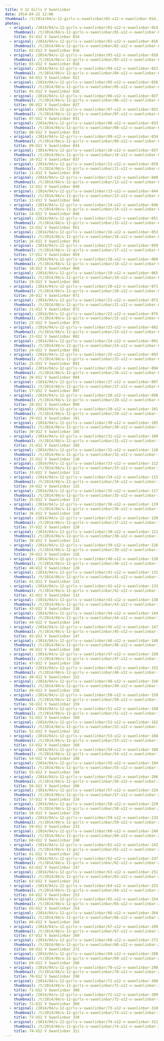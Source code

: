 ```yaml
---
title: U 12 Girls V Swanlinbar
date: 2014-04-22 12:00
thumbnail: /t/2014/04/u-12-girls-v-swanlinbar/01-u12-v-swanlinbar-014.jpg
photos:
  - original: /2014/04/u-12-girls-v-swanlinbar/01-u12-v-swanlinbar-014.jpg
    thumbnail: /t/2014/04/u-12-girls-v-swanlinbar/01-u12-v-swanlinbar-014.jpg
    title: 01-U12 V Swanlinbar 014
  - original: /2014/04/u-12-girls-v-swanlinbar/02-u12-v-swanlinbar-016.jpg
    thumbnail: /t/2014/04/u-12-girls-v-swanlinbar/02-u12-v-swanlinbar-016.jpg
    title: 02-U12 V Swanlinbar 016
  - original: /2014/04/u-12-girls-v-swanlinbar/03-u12-v-swanlinbar-018.jpg
    thumbnail: /t/2014/04/u-12-girls-v-swanlinbar/03-u12-v-swanlinbar-018.jpg
    title: 03-U12 V Swanlinbar 018
  - original: /2014/04/u-12-girls-v-swanlinbar/04-u12-v-swanlinbar-021.jpg
    thumbnail: /t/2014/04/u-12-girls-v-swanlinbar/04-u12-v-swanlinbar-021.jpg
    title: 04-U12 V Swanlinbar 021
  - original: /2014/04/u-12-girls-v-swanlinbar/05-u12-v-swanlinbar-026.jpg
    thumbnail: /t/2014/04/u-12-girls-v-swanlinbar/05-u12-v-swanlinbar-026.jpg
    title: 05-U12 V Swanlinbar 026
  - original: /2014/04/u-12-girls-v-swanlinbar/06-u12-v-swanlinbar-027.jpg
    thumbnail: /t/2014/04/u-12-girls-v-swanlinbar/06-u12-v-swanlinbar-027.jpg
    title: 06-U12 V Swanlinbar 027
  - original: /2014/04/u-12-girls-v-swanlinbar/07-u12-v-swanlinbar-031.jpg
    thumbnail: /t/2014/04/u-12-girls-v-swanlinbar/07-u12-v-swanlinbar-031.jpg
    title: 07-U12 V Swanlinbar 031
  - original: /2014/04/u-12-girls-v-swanlinbar/08-u12-v-swanlinbar-033.jpg
    thumbnail: /t/2014/04/u-12-girls-v-swanlinbar/08-u12-v-swanlinbar-033.jpg
    title: 08-U12 V Swanlinbar 033
  - original: /2014/04/u-12-girls-v-swanlinbar/09-u12-v-swanlinbar-034.jpg
    thumbnail: /t/2014/04/u-12-girls-v-swanlinbar/09-u12-v-swanlinbar-034.jpg
    title: 09-U12 V Swanlinbar 034
  - original: /2014/04/u-12-girls-v-swanlinbar/10-u12-v-swanlinbar-037.jpg
    thumbnail: /t/2014/04/u-12-girls-v-swanlinbar/10-u12-v-swanlinbar-037.jpg
    title: 10-U12 V Swanlinbar 037
  - original: /2014/04/u-12-girls-v-swanlinbar/11-u12-v-swanlinbar-039.jpg
    thumbnail: /t/2014/04/u-12-girls-v-swanlinbar/11-u12-v-swanlinbar-039.jpg
    title: 11-U12 V Swanlinbar 039
  - original: /2014/04/u-12-girls-v-swanlinbar/12-u12-v-swanlinbar-040.jpg
    thumbnail: /t/2014/04/u-12-girls-v-swanlinbar/12-u12-v-swanlinbar-040.jpg
    title: 12-U12 V Swanlinbar 040
  - original: /2014/04/u-12-girls-v-swanlinbar/13-u12-v-swanlinbar-044.jpg
    thumbnail: /t/2014/04/u-12-girls-v-swanlinbar/13-u12-v-swanlinbar-044.jpg
    title: 13-U12 V Swanlinbar 044
  - original: /2014/04/u-12-girls-v-swanlinbar/14-u12-v-swanlinbar-046.jpg
    thumbnail: /t/2014/04/u-12-girls-v-swanlinbar/14-u12-v-swanlinbar-046.jpg
    title: 14-U12 V Swanlinbar 046
  - original: /2014/04/u-12-girls-v-swanlinbar/15-u12-v-swanlinbar-051.jpg
    thumbnail: /t/2014/04/u-12-girls-v-swanlinbar/15-u12-v-swanlinbar-051.jpg
    title: 15-U12 V Swanlinbar 051
  - original: /2014/04/u-12-girls-v-swanlinbar/16-u12-v-swanlinbar-053.jpg
    thumbnail: /t/2014/04/u-12-girls-v-swanlinbar/16-u12-v-swanlinbar-053.jpg
    title: 16-U12 V Swanlinbar 053
  - original: /2014/04/u-12-girls-v-swanlinbar/17-u12-v-swanlinbar-059.jpg
    thumbnail: /t/2014/04/u-12-girls-v-swanlinbar/17-u12-v-swanlinbar-059.jpg
    title: 17-U12 V Swanlinbar 059
  - original: /2014/04/u-12-girls-v-swanlinbar/18-u12-v-swanlinbar-060.jpg
    thumbnail: /t/2014/04/u-12-girls-v-swanlinbar/18-u12-v-swanlinbar-060.jpg
    title: 18-U12 V Swanlinbar 060
  - original: /2014/04/u-12-girls-v-swanlinbar/19-u12-v-swanlinbar-065.jpg
    thumbnail: /t/2014/04/u-12-girls-v-swanlinbar/19-u12-v-swanlinbar-065.jpg
    title: 19-U12 V Swanlinbar 065
  - original: /2014/04/u-12-girls-v-swanlinbar/20-u12-v-swanlinbar-071.jpg
    thumbnail: /t/2014/04/u-12-girls-v-swanlinbar/20-u12-v-swanlinbar-071.jpg
    title: 20-U12 V Swanlinbar 071
  - original: /2014/04/u-12-girls-v-swanlinbar/21-u12-v-swanlinbar-072.jpg
    thumbnail: /t/2014/04/u-12-girls-v-swanlinbar/21-u12-v-swanlinbar-072.jpg
    title: 21-U12 V Swanlinbar 072
  - original: /2014/04/u-12-girls-v-swanlinbar/22-u12-v-swanlinbar-075.jpg
    thumbnail: /t/2014/04/u-12-girls-v-swanlinbar/22-u12-v-swanlinbar-075.jpg
    title: 22-U12 V Swanlinbar 075
  - original: /2014/04/u-12-girls-v-swanlinbar/23-u12-v-swanlinbar-082.jpg
    thumbnail: /t/2014/04/u-12-girls-v-swanlinbar/23-u12-v-swanlinbar-082.jpg
    title: 23-U12 V Swanlinbar 082
  - original: /2014/04/u-12-girls-v-swanlinbar/24-u12-v-swanlinbar-091.jpg
    thumbnail: /t/2014/04/u-12-girls-v-swanlinbar/24-u12-v-swanlinbar-091.jpg
    title: 24-U12 V Swanlinbar 091
  - original: /2014/04/u-12-girls-v-swanlinbar/25-u12-v-swanlinbar-093.jpg
    thumbnail: /t/2014/04/u-12-girls-v-swanlinbar/25-u12-v-swanlinbar-093.jpg
    title: 25-U12 V Swanlinbar 093
  - original: /2014/04/u-12-girls-v-swanlinbar/26-u12-v-swanlinbar-094.jpg
    thumbnail: /t/2014/04/u-12-girls-v-swanlinbar/26-u12-v-swanlinbar-094.jpg
    title: 26-U12 V Swanlinbar 094
  - original: /2014/04/u-12-girls-v-swanlinbar/27-u12-v-swanlinbar-097.jpg
    thumbnail: /t/2014/04/u-12-girls-v-swanlinbar/27-u12-v-swanlinbar-097.jpg
    title: 27-U12 V Swanlinbar 097
  - original: /2014/04/u-12-girls-v-swanlinbar/28-u12-v-swanlinbar-098.jpg
    thumbnail: /t/2014/04/u-12-girls-v-swanlinbar/28-u12-v-swanlinbar-098.jpg
    title: 28-U12 V Swanlinbar 098
  - original: /2014/04/u-12-girls-v-swanlinbar/29-u12-v-swanlinbar-101.jpg
    thumbnail: /t/2014/04/u-12-girls-v-swanlinbar/29-u12-v-swanlinbar-101.jpg
    title: 29-U12 V Swanlinbar 101
  - original: /2014/04/u-12-girls-v-swanlinbar/30-u12-v-swanlinbar-105.jpg
    thumbnail: /t/2014/04/u-12-girls-v-swanlinbar/30-u12-v-swanlinbar-105.jpg
    title: 30-U12 V Swanlinbar 105
  - original: /2014/04/u-12-girls-v-swanlinbar/31-u12-v-swanlinbar-109.jpg
    thumbnail: /t/2014/04/u-12-girls-v-swanlinbar/31-u12-v-swanlinbar-109.jpg
    title: 31-U12 V Swanlinbar 109
  - original: /2014/04/u-12-girls-v-swanlinbar/32-u12-v-swanlinbar-110.jpg
    thumbnail: /t/2014/04/u-12-girls-v-swanlinbar/32-u12-v-swanlinbar-110.jpg
    title: 32-U12 V Swanlinbar 110
  - original: /2014/04/u-12-girls-v-swanlinbar/33-u12-v-swanlinbar-112.jpg
    thumbnail: /t/2014/04/u-12-girls-v-swanlinbar/33-u12-v-swanlinbar-112.jpg
    title: 33-U12 V Swanlinbar 112
  - original: /2014/04/u-12-girls-v-swanlinbar/34-u12-v-swanlinbar-115.jpg
    thumbnail: /t/2014/04/u-12-girls-v-swanlinbar/34-u12-v-swanlinbar-115.jpg
    title: 34-U12 V Swanlinbar 115
  - original: /2014/04/u-12-girls-v-swanlinbar/35-u12-v-swanlinbar-117.jpg
    thumbnail: /t/2014/04/u-12-girls-v-swanlinbar/35-u12-v-swanlinbar-117.jpg
    title: 35-U12 V Swanlinbar 117
  - original: /2014/04/u-12-girls-v-swanlinbar/36-u12-v-swanlinbar-119.jpg
    thumbnail: /t/2014/04/u-12-girls-v-swanlinbar/36-u12-v-swanlinbar-119.jpg
    title: 36-U12 V Swanlinbar 119
  - original: /2014/04/u-12-girls-v-swanlinbar/37-u12-v-swanlinbar-120.jpg
    thumbnail: /t/2014/04/u-12-girls-v-swanlinbar/37-u12-v-swanlinbar-120.jpg
    title: 37-U12 V Swanlinbar 120
  - original: /2014/04/u-12-girls-v-swanlinbar/38-u12-v-swanlinbar-121.jpg
    thumbnail: /t/2014/04/u-12-girls-v-swanlinbar/38-u12-v-swanlinbar-121.jpg
    title: 38-U12 V Swanlinbar 121
  - original: /2014/04/u-12-girls-v-swanlinbar/39-u12-v-swanlinbar-126.jpg
    thumbnail: /t/2014/04/u-12-girls-v-swanlinbar/39-u12-v-swanlinbar-126.jpg
    title: 39-U12 V Swanlinbar 126
  - original: /2014/04/u-12-girls-v-swanlinbar/40-u12-v-swanlinbar-128.jpg
    thumbnail: /t/2014/04/u-12-girls-v-swanlinbar/40-u12-v-swanlinbar-128.jpg
    title: 40-U12 V Swanlinbar 128
  - original: /2014/04/u-12-girls-v-swanlinbar/41-u12-v-swanlinbar-131.jpg
    thumbnail: /t/2014/04/u-12-girls-v-swanlinbar/41-u12-v-swanlinbar-131.jpg
    title: 41-U12 V Swanlinbar 131
  - original: /2014/04/u-12-girls-v-swanlinbar/42-u12-v-swanlinbar-133.jpg
    thumbnail: /t/2014/04/u-12-girls-v-swanlinbar/42-u12-v-swanlinbar-133.jpg
    title: 42-U12 V Swanlinbar 133
  - original: /2014/04/u-12-girls-v-swanlinbar/43-u12-v-swanlinbar-138.jpg
    thumbnail: /t/2014/04/u-12-girls-v-swanlinbar/43-u12-v-swanlinbar-138.jpg
    title: 43-U12 V Swanlinbar 138
  - original: /2014/04/u-12-girls-v-swanlinbar/44-u12-v-swanlinbar-144.jpg
    thumbnail: /t/2014/04/u-12-girls-v-swanlinbar/44-u12-v-swanlinbar-144.jpg
    title: 44-U12 V Swanlinbar 144
  - original: /2014/04/u-12-girls-v-swanlinbar/45-u12-v-swanlinbar-147.jpg
    thumbnail: /t/2014/04/u-12-girls-v-swanlinbar/45-u12-v-swanlinbar-147.jpg
    title: 45-U12 V Swanlinbar 147
  - original: /2014/04/u-12-girls-v-swanlinbar/46-u12-v-swanlinbar-148.jpg
    thumbnail: /t/2014/04/u-12-girls-v-swanlinbar/46-u12-v-swanlinbar-148.jpg
    title: 46-U12 V Swanlinbar 148
  - original: /2014/04/u-12-girls-v-swanlinbar/47-u12-v-swanlinbar-150.jpg
    thumbnail: /t/2014/04/u-12-girls-v-swanlinbar/47-u12-v-swanlinbar-150.jpg
    title: 47-U12 V Swanlinbar 150
  - original: /2014/04/u-12-girls-v-swanlinbar/48-u12-v-swanlinbar-152.jpg
    thumbnail: /t/2014/04/u-12-girls-v-swanlinbar/48-u12-v-swanlinbar-152.jpg
    title: 48-U12 V Swanlinbar 152
  - original: /2014/04/u-12-girls-v-swanlinbar/49-u12-v-swanlinbar-156.jpg
    thumbnail: /t/2014/04/u-12-girls-v-swanlinbar/49-u12-v-swanlinbar-156.jpg
    title: 49-U12 V Swanlinbar 156
  - original: /2014/04/u-12-girls-v-swanlinbar/50-u12-v-swanlinbar-159.jpg
    thumbnail: /t/2014/04/u-12-girls-v-swanlinbar/50-u12-v-swanlinbar-159.jpg
    title: 50-U12 V Swanlinbar 159
  - original: /2014/04/u-12-girls-v-swanlinbar/51-u12-v-swanlinbar-160.jpg
    thumbnail: /t/2014/04/u-12-girls-v-swanlinbar/51-u12-v-swanlinbar-160.jpg
    title: 51-U12 V Swanlinbar 160
  - original: /2014/04/u-12-girls-v-swanlinbar/52-u12-v-swanlinbar-162.jpg
    thumbnail: /t/2014/04/u-12-girls-v-swanlinbar/52-u12-v-swanlinbar-162.jpg
    title: 52-U12 V Swanlinbar 162
  - original: /2014/04/u-12-girls-v-swanlinbar/53-u12-v-swanlinbar-168.jpg
    thumbnail: /t/2014/04/u-12-girls-v-swanlinbar/53-u12-v-swanlinbar-168.jpg
    title: 53-U12 V Swanlinbar 168
  - original: /2014/04/u-12-girls-v-swanlinbar/54-u12-v-swanlinbar-188.jpg
    thumbnail: /t/2014/04/u-12-girls-v-swanlinbar/54-u12-v-swanlinbar-188.jpg
    title: 54-U12 V Swanlinbar 188
  - original: /2014/04/u-12-girls-v-swanlinbar/55-u12-v-swanlinbar-194.jpg
    thumbnail: /t/2014/04/u-12-girls-v-swanlinbar/55-u12-v-swanlinbar-194.jpg
    title: 55-U12 V Swanlinbar 194
  - original: /2014/04/u-12-girls-v-swanlinbar/56-u12-v-swanlinbar-206.jpg
    thumbnail: /t/2014/04/u-12-girls-v-swanlinbar/56-u12-v-swanlinbar-206.jpg
    title: 56-U12 V Swanlinbar 206
  - original: /2014/04/u-12-girls-v-swanlinbar/57-u12-v-swanlinbar-224.jpg
    thumbnail: /t/2014/04/u-12-girls-v-swanlinbar/57-u12-v-swanlinbar-224.jpg
    title: 57-U12 V Swanlinbar 224
  - original: /2014/04/u-12-girls-v-swanlinbar/58-u12-v-swanlinbar-229.jpg
    thumbnail: /t/2014/04/u-12-girls-v-swanlinbar/58-u12-v-swanlinbar-229.jpg
    title: 58-U12 V Swanlinbar 229
  - original: /2014/04/u-12-girls-v-swanlinbar/59-u12-v-swanlinbar-233.jpg
    thumbnail: /t/2014/04/u-12-girls-v-swanlinbar/59-u12-v-swanlinbar-233.jpg
    title: 59-U12 V Swanlinbar 233
  - original: /2014/04/u-12-girls-v-swanlinbar/60-u12-v-swanlinbar-240.jpg
    thumbnail: /t/2014/04/u-12-girls-v-swanlinbar/60-u12-v-swanlinbar-240.jpg
    title: 60-U12 V Swanlinbar 240
  - original: /2014/04/u-12-girls-v-swanlinbar/61-u12-v-swanlinbar-242.jpg
    thumbnail: /t/2014/04/u-12-girls-v-swanlinbar/61-u12-v-swanlinbar-242.jpg
    title: 61-U12 V Swanlinbar 242
  - original: /2014/04/u-12-girls-v-swanlinbar/62-u12-v-swanlinbar-247.jpg
    thumbnail: /t/2014/04/u-12-girls-v-swanlinbar/62-u12-v-swanlinbar-247.jpg
    title: 62-U12 V Swanlinbar 247
  - original: /2014/04/u-12-girls-v-swanlinbar/63-u12-v-swanlinbar-251.jpg
    thumbnail: /t/2014/04/u-12-girls-v-swanlinbar/63-u12-v-swanlinbar-251.jpg
    title: 63-U12 V Swanlinbar 251
  - original: /2014/04/u-12-girls-v-swanlinbar/64-u12-v-swanlinbar-253.jpg
    thumbnail: /t/2014/04/u-12-girls-v-swanlinbar/64-u12-v-swanlinbar-253.jpg
    title: 64-U12 V Swanlinbar 253
  - original: /2014/04/u-12-girls-v-swanlinbar/65-u12-v-swanlinbar-254.jpg
    thumbnail: /t/2014/04/u-12-girls-v-swanlinbar/65-u12-v-swanlinbar-254.jpg
    title: 65-U12 V Swanlinbar 254
  - original: /2014/04/u-12-girls-v-swanlinbar/66-u12-v-swanlinbar-264.jpg
    thumbnail: /t/2014/04/u-12-girls-v-swanlinbar/66-u12-v-swanlinbar-264.jpg
    title: 66-U12 V Swanlinbar 264
  - original: /2014/04/u-12-girls-v-swanlinbar/67-u12-v-swanlinbar-269.jpg
    thumbnail: /t/2014/04/u-12-girls-v-swanlinbar/67-u12-v-swanlinbar-269.jpg
    title: 67-U12 V Swanlinbar 269
  - original: /2014/04/u-12-girls-v-swanlinbar/68-u12-v-swanlinbar-272.jpg
    thumbnail: /t/2014/04/u-12-girls-v-swanlinbar/68-u12-v-swanlinbar-272.jpg
    title: 68-U12 V Swanlinbar 272
  - original: /2014/04/u-12-girls-v-swanlinbar/69-u12-v-swanlinbar-288.jpg
    thumbnail: /t/2014/04/u-12-girls-v-swanlinbar/69-u12-v-swanlinbar-288.jpg
    title: 69-U12 V Swanlinbar 288
  - original: /2014/04/u-12-girls-v-swanlinbar/70-u12-v-swanlinbar-298.jpg
    thumbnail: /t/2014/04/u-12-girls-v-swanlinbar/70-u12-v-swanlinbar-298.jpg
    title: 70-U12 V Swanlinbar 298
  - original: /2014/04/u-12-girls-v-swanlinbar/71-u12-v-swanlinbar-308.jpg
    thumbnail: /t/2014/04/u-12-girls-v-swanlinbar/71-u12-v-swanlinbar-308.jpg
    title: 71-U12 V Swanlinbar 308
  - original: /2014/04/u-12-girls-v-swanlinbar/72-u12-v-swanlinbar-309.jpg
    thumbnail: /t/2014/04/u-12-girls-v-swanlinbar/72-u12-v-swanlinbar-309.jpg
    title: 72-U12 V Swanlinbar 309
  - original: /2014/04/u-12-girls-v-swanlinbar/73-u12-v-swanlinbar-310.jpg
    thumbnail: /t/2014/04/u-12-girls-v-swanlinbar/73-u12-v-swanlinbar-310.jpg
    title: 73-U12 V Swanlinbar 310
  - original: /2014/04/u-12-girls-v-swanlinbar/74-u12-v-swanlinbar-311.jpg
    thumbnail: /t/2014/04/u-12-girls-v-swanlinbar/74-u12-v-swanlinbar-311.jpg
    title: 74-U12 V Swanlinbar 311
---
```

